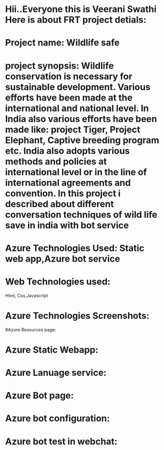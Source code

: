 # Hii..Everyone this is Veerani Swathi Here is about FRT project detials:

# Project name: Wildlife safe

# project synopsis: Wildlife conservation is necessary for sustainable development. Various efforts have been made at the international and national level. In India also various efforts have been made like: project Tiger, Project Elephant, Captive breeding program etc. India also adopts various methods and policies at international level or in the line of international agreements and convention. In this project i described about different conversation techniques of wild life save in india with bot service

# Azure Technologies Used: Static web app,Azure bot service

# Web Technologies used:
Html,
Css,Javascript

# Azure Technologies Screenshots:

#Azure Resources page:

# Azure Static Webapp:

# Azure Lanuage service:

# Azure Bot page:

# Azure bot configuration:

# Azure bot test in webchat:

